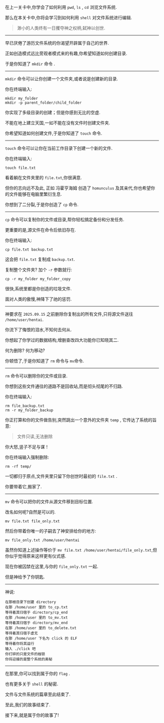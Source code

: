 在上一关卡中,你学会了如何利用 `pwd`, `ls` , `cd` 浏览文件系统.

那么在本关卡中,你将会学习到如何利用 `shell` 对文件系统进行编辑.

> 渺小的人类终有一日攫夺神之权柄,弑神以创世.

---

早已厌倦了游历文件系统的你渴望开辟属于自己的世界.

正如创造模式远比旁观者模式来的有趣,你希望知道如何创建目录.

于是你知道了 `mkdir` 命令 .

---

`mkdir` 命令可以让你创建一个文件夹,或者说是创建新的目录.

你在终端输入:

```
mkdir my_folder
mkdir -p parent_folder/child_folder
```

你实现了多级目录的创建；但是你感到无比的空虚.

不能在地上建立天国,一如不能在没有文件时创建文件夹.

你希望知道如何创建文件,于是你知道了 `touch` 命令.

---

`touch` 命令可以让你在当前工作目录下创建一个新的文件.

你在终端输入:

```
touch file.txt
```

看着躺在文件夹里的 `file.txt`,你很满意.

但你的志向远不及此, 正如 冯霍亨海姆 创造了 `homunculus` 及其亲代,你也希望你的文件能够在电脑里繁衍生息.

你想到了二分裂,于是你创造了 `cp` 命令.

---

`cp` 命令可以复制你的文件或目录,帮你轻松搞定备份和分发任务.

更重要的是,源文件在命令后依旧存在.

你在终端输入:

```
cp file.txt backup.txt
```

这会把 `file.txt` 复制成 `backup.txt`.

复制整个文件夹? 加个 `-r` 参数就行:

```
cp -r my_folder my_folder_copy
```

很快,系统里都是你创造的垃圾文件.

面对人类的傲慢,神降下了祂的惩罚.

---

神要求在 `2025.09.15` 之前删除你复制出的所有文件,只将源文件送往 `/home/user/hentai`.

你流下了悔恨的泪水,不知何去何从.

你想起了你学过的数据结构,增删查改四大功能你已知晓其二.

何为删除? 何为移动?

你顿悟了,于是你知道了 `rm` 命令与 `mv`命令.

---

`rm` 命令可以删除你的文件或目录.

你想到这些文件通往的道路不是回收站,而是彻头彻尾的不归路.

你在终端输入:

```
rm file_backup.txt
rm -r my_folder_backup
```

你正打算和你的文件做告别,突然跳出一个意外的文件夹 `temp` , 它传达了系统的旨意:

> 文件只读,无法删除

你大怒,竖子不足与谋！

你在终端输入强制删除:

```
rm -rf temp/
```

一切都归于原点,文件夹里只留下你创世时最初的 `file.txt` .

你要带着它,搬家了.

---

`mv` 命令可以把你的文件从源文件移到目标位置.

改名如何呢?自然是可以的.

```
mv file.txt file_only.txt
```

然后你带着你唯一的子嗣去了神安排给你的地方:

```
mv file_only.txt /home/user/hentai
```

虽然你知道上述操作等价于 `mv file.txt /home/user/hentai/file_only.txt`,但你似乎觉得原来这样更有仪式感.

现在你被囚禁在这里,与你的 `file_only.txt` 一起.

但是神给予了你钥匙.

---

神说:

```
在那根目录下创建 directory
在那 /home/user 里的 to_cp.txt
等待着其归宿于 directory/cp_end
在那 /home/user 里的 to_mv.txt
等待着其归宿于 directory/mv_end
在那 /home/user 里的 to_delete.txt
等待着其归宿于虚无
在那 /home/user 下名为 click 的 ELF 
等待着你将其运行
输入 ./click 吧
你打碎的只是文件的枷锁
你将迎接的是整个系统的奥秘
```

---

在那里,你可以找到属于你的 `flag` .

也有更多关于 `shell` 的秘密.

文件与文件系统的篇章至此结束了.

至此,我们的故事结束了.

接下来,就是属于你的故事了!